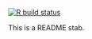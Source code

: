 [![R build status](https://github.com/next-game-solutions/tronr/workflows/R-CMD-check/badge.svg)](https://github.com/next-game-solutions/tronr/actions)


This is a README stab.
